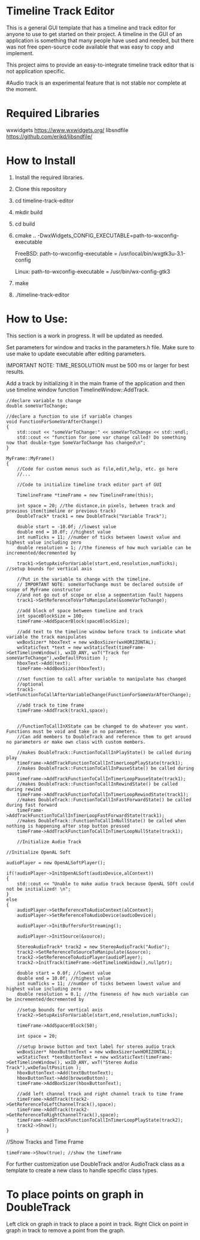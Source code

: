 # Timeline Track Editor
This is a general GUI template that has a timeline and track editor for anyone to use to get started on their project.
A timeline in the GUI of an application is something that many people have used and needed, 
but there was not free open-source code available that was easy to copy and implement.

This project aims to provide an easy-to-integrate timeline track editor that is not application specific.

#Audio track is an experimental feature that is not stable nor complete at the moment.

# Required Libraries

wxwidgets https://www.wxwidgets.org/
libsndfile https://github.com/erikd/libsndfile/

# How to Install

1. Install the required libraries.
2. Clone this repository
3. cd timeline-track-editor
4. mkdir build
5. cd build
6. cmake .. -DwxWidgets_CONFIG_EXECUTABLE=path-to-wxconfig-executable
    
    FreeBSD: path-to-wxconfig-executable = /usr/local/bin/wxgtk3u-3.1-config
    
    Linux: path-to-wxconfig-executable = /usr/bin/wx-config-gtk3
7. make
8. ./timeline-track-editor


# How to Use:

This section is a work in progress. It will be updated as needed.

Set parameters for window and tracks in the parameters.h file. 
Make sure to use make to update executable after editing parameters.

IMPORTANT NOTE: TIME_RESOLUTION must be 500 ms or larger for best results.

Add a track by initializing it in the main frame of the application and then use timeline window function TimelineWindow::AddTrack.

	//declare variable to change
	double someVarToChange; 
	
	//declare a function to use if variable changes
	void FunctionForSomeVarAfterChange()
	{
		std::cout << "someVarToChange:" << someVarToChange << std::endl;
		std::cout << "function for some var change called! Do something now that double-type SomeVarToChange has changed\n";
	}
	
	MyFrame::MyFrame()
	{
		//Code for custom menus such as file,edit,help, etc. go here
		//...
		
		//Code to initialize timeline track editor part of GUI

		TimelineFrame *timeFrame = new TimelineFrame(this); 

		int space = 20; //the distance,in pixels, between track and previous item(timeline or previous track)
		DoubleTrack* track1 = new DoubleTrack("Variable Track");

		double start = -10.0f; //lowest value
		double end = 10.0f; //highest value
		int numTicks = 11; //number of ticks between lowest value and highest value including zero
		double resolution = 1; //the fineness of how much variable can be incremented/decremented by

		track1->SetupAxisForVariable(start,end,resolution,numTicks); //setup bounds for vertical axis

		//Put in the variable to change with the timeline.
		// IMPORTANT NOTE: someVarToChange must be declared outside of scope of MyFrame constructor 
		//and not go out of scope or else a segmentation fault happens
		track1->SetReferenceToVarToManipulate(&someVarToChange); 
		
		//add block of space between timeline and track
		int spaceBlockSize = 100;
		timeFrame->AddSpacerBlock(spaceBlockSize);
		
		//add text to the timeline window before track to indicate what variable the track manipulates
		wxBoxSizer* hboxText = new wxBoxSizer(wxHORIZONTAL);
		wxStaticText *text = new wxStaticText(timeFrame->GetTimelineWindow(), wxID_ANY, wxT("Track for someVarToChange"),wxDefaultPosition );
		hboxText->Add(text);
		timeFrame->AddBoxSizer(hboxText);

		//set function to call after variable to manipulate has changed
		//optional
		track1->SetFunctionToCallAfterVariableChange(FunctionForSomeVarAfterChange);
		
		//add track to time frame
		timeFrame->AddTrack(track1,space);
		
		
		//FunctionToCallInXState can be changed to do whatever you want. Functions must be void and take in no parameters.
		//Can add members to DoubleTrack and reference them to get around no parameters or make own class with custom members.

		//makes DoubleTrack::FunctionToCallInPlayState() be called during play
		timeFrame->AddTrackFunctionToCallInTimerLoopPlayState(track1); 
		//makes DoubleTrack::FunctionToCallInPauseState() be called during pause
		timeFrame->AddTrackFunctionToCallInTimerLoopPauseState(track1); 
		//makes DoubleTrack::FunctionToCallInRewindState() be called during rewind
		timeFrame->AddTrackFunctionToCallInTimerLoopRewindState(track1); 
		//makes DoubleTrack::FunctionToCallInFastForwardState() be called during fast forward
		timeFrame->AddTrackFunctionToCallInTimerLoopFastForwardState(track1); 
		//makes DoubleTrack::FunctionToCallInNullState() be called when nothing is happening after stop button pressed
		timeFrame->AddTrackFunctionToCallInTimerLoopNullState(track1); 

		//Initialize Audio Track

	//Initialize OpenAL Soft
	
	audioPlayer = new OpenALSoftPlayer();
	
	if(!audioPlayer->InitOpenALSoft(audioDevice,alContext))
	{
		std::cout << "Unable to make audio track because OpenAL SOft could not be initialized! \n";
	}
	else
	{
		audioPlayer->SetReferenceToAudioContext(alContext);
		audioPlayer->SetReferenceToAudioDevice(audioDevice);
		
		audioPlayer->InitBuffersForStreaming();
		
		audioPlayer->InitSource(&source);
		
		StereoAudioTrack* track2 = new StereoAudioTrack("Audio");
		track2->SetReferenceToSourceToManipulate(&source);
		track2->SetReferenceToAudioPlayer(audioPlayer);
		track2->InitTrack(timeFrame->GetTimelineWindow(),nullptr);
		
		double start = 0.0f; //lowest value
		double end = 10.0f; //highest value
		int numTicks = 11; //number of ticks between lowest value and highest value including zero
		double resolution = 0.1; //the fineness of how much variable can be incremented/decremented by

		//setup bounds for vertical axis
		track2->SetupAxisForVariable(start,end,resolution,numTicks);
		
		timeFrame->AddSpacerBlock(50);
		
		int space = 20;
		
		//setup browse button and text label for stereo audio track
		wxBoxSizer* hboxButtonText = new wxBoxSizer(wxHORIZONTAL);
		wxStaticText *textButtonText = new wxStaticText(timeFrame->GetTimelineWindow(), wxID_ANY, wxT("Stereo Audio Track"),wxDefaultPosition );
		hboxButtonText->Add(textButtonText);
		hboxButtonText->Add(browseButton);
		timeFrame->AddBoxSizer(hboxButtonText);
		
		//add left channel track and right channel track to time frame
		timeFrame->AddTrack(track2->GetReferenceToLeftChannelTrack(),space);
		timeFrame->AddTrack(track2->GetReferenceToRightChannelTrack(),space);
		timeFrame->AddTrackFunctionToCallInTimerLoopPlayState(track2);
		track2->Show();
	}

//Show Tracks and Time Frame

	timeFrame->Show(true); //show the timeframe
	
For further customization use DoubleTrack and/or AudioTrack class as a template to create a new class to handle specific class types.

# To place points on graph in DoubleTrack
Left click on graph in track to place a point in track. 
Right Click on point in graph in track to remove a point from the graph.
